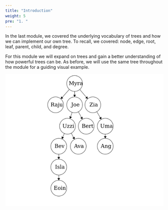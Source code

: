 ```yaml
---
title: "Introduction"
weight: 5
pre: "1. "
---
```

In the last module, we covered the underlying vocabulary of trees and how we can implement our own tree. To recall, we covered: node, edge, root, leaf, parent, child, and degree.

For this module we will expand on trees and gain a better understanding of how powerful trees can be. As before, we will use the same tree throughout the module for a guiding visual example.

![Family Tree](images/3/3Tree_FamilyTree.png)
